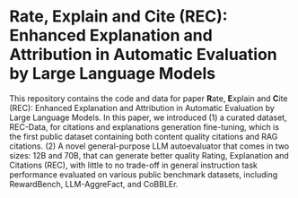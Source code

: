 # Rate, Explain and Cite (REC): Enhanced Explanation and Attribution in Automatic Evaluation by Large Language Models

This repository contains the code and data for paper **R**ate, **E**xplain and **C**ite (REC): Enhanced Explanation and Attribution in Automatic Evaluation by Large Language Models.
In this paper, we introduced (1) a curated dataset, REC-Data, for citations and explanations generation fine-tuning, which is the first public dataset containing both content quality citations and RAG citations. (2) A novel general-purpose LLM autoevaluator that comes in two sizes: 12B and 70B, that can generate better quality Rating, Explanation and Citations (REC), with little to no trade-off in general instruction task performance evaluated on various public benchmark datasets, including RewardBench, LLM-AggreFact, and CoBBLEr.



